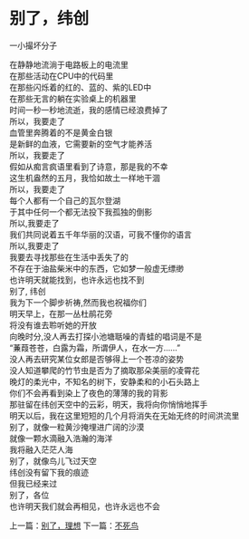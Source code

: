 # 别了，纬创
一小撮坏分子

在静静地流淌于电路板上的电流里\
在那些活动在CPU中的代码里\
在那些闪烁着的红的、蓝的、紫的LED中\
在那些无言的躺在实验桌上的机器里\
时间一秒一秒地流逝，我的感情已经浪费掉了\
所以，我要走了\
血管里奔腾着的不是黄金白银\
是新鲜的血液，它需要新的空气才能养活\
所以，我要走了\
假如从痴言疯语里看到了诗意，那是我的不幸\
这生机盎然的五月，我恰如故土一样地干涸\
所以，我要走了\
每个人都有一个自己的瓦尔登湖\
于其中任何一个都无法投下我孤独的倒影\
所以,我要走了\
我们共同说着五千年华丽的汉语，可我不懂你的语言\
所以,我要走了\
我要去寻找那些在生活中丢失了的\
不存在于油盐柴米中的东西，它如梦一般虚无缥缈\
也许明天就能找到，也许永远也找不到\
别了, 纬创\
我为下一个脚步祈祷,然而我也祝福你们\
明天早上，在那一丛杜鹃花旁\
将没有谁去聆听她的开放\
向晚时分,没人再去打探小池塘聒噪的青蛙的唱词是不是\
“蒹葭苍苍，白露为霜，所谓伊人，在水一方......”\
没人再去研究某位女郎是否够得上一个苍凉的姿势\
没人知道攀爬的竹节虫是否为了摘取那朵美丽的凌霄花\
晚灯的柔光中，不知名的树下，安静柔和的小石头路上\
你们不会再看到染上了夜色的薄薄的我的背影\
那驻留在纬创天空中的云彩，明天，我将向你悄悄地挥手\
明天以后，我在这里短短的几个月将消失在无始无终的时间洪流里\
别了，就像一粒黄沙掩埋进广阔的沙漠\
            就像一颗水滴融入浩瀚的海洋\
我将融入茫茫人海\
别了，就像鸟儿飞过天空\
            纬创没有留下我的痕迹\
但我已经来过\
别了，各位\
也许明天我们就会再相见，也许永远也不会


上一篇：[别了，理想](f6d2661150d04cb0b2fbb38f654ab30e.md)  下一篇：[不死鸟](a0ec62d06f2640b2a028916d21a98b94.md)
